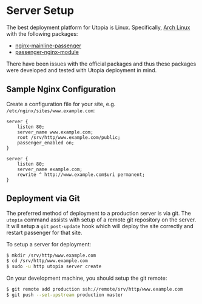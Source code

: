 # Server Setup

The best deployment platform for Utopia is Linux. Specifically, [Arch Linux](https://www.archlinux.org/) with the following packages:

- [nginx-mainline-passenger](https://aur.archlinux.org/packages/nginx-mainline-passenger/)
- [passenger-nginx-module](https://aur.archlinux.org/packages/passenger-nginx-module/)

There have been issues with the official packages and thus these packages were developed and tested with Utopia deployment in mind.

## Sample Nginx Configuration

Create a configuration file for your site, e.g. `/etc/nginx/sites/www.example.com`:

```nginx
server {
	listen 80;
	server_name www.example.com;
	root /srv/http/www.example.com/public;
	passenger_enabled on;
}

server {
	listen 80;
	server_name example.com;
	rewrite ^ http://www.example.com$uri permanent;
}
```

## Deployment via Git

The preferred method of deployment to a production server is via git. The `utopia` command assists with setup of a remote git repository on the server. It will setup a `git` `post-update` hook which will deploy the site correctly and restart passenger for that site.

To setup a server for deployment:

```bash
$ mkdir /srv/http/www.example.com
$ cd /srv/http/www.example.com
$ sudo -u http utopia server create
```

On your development machine, you should setup the git remote:

```bash
$ git remote add production ssh://remote/srv/http/www.example.com
$ git push --set-upstream production master
```